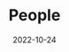 ---
title: People
date: 2022-10-24

type: landing

sections:
  - block: markdown
    content: 
      text: >
        <div style="display: flex; align-items: center; gap: 20px;">
          <img src="../../assets/media/Sheng_Photo.jpg" alt="Dr. Yi Sheng" style="width:120px; border-radius: 50%;">
          <div>
            <a href="https://shengy10.github.io/" target="_blank"><strong>Dr. Yi Sheng</strong></a><br>
            Supervisor and Principal Investigator  
          </div>
        </div>

  - block: people
    content:
      title: Other Members
      # Choose which groups/teams of users to display.
      #   Edit `user_groups` in each user's profile to add them to one or more of these groups.
      user_groups:
          - Faculty
          - Ph.D. Student
          # - Grad Students
          # - Administration
          # - Visitors
          # - Alumni
      sort_by: Params.last_name
      sort_ascending: true
    design:
      show_interests: false
      show_role: true
      show_social: true
---